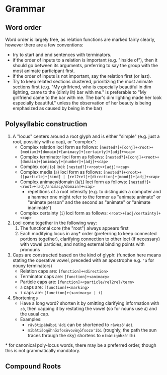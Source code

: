 # Grammar
## Word order
Word order is largely free, as relation functions are marked fairly clearly, however there are a few conventions:
- try to start and end sentences with terminators.
- if the order of inputs to a relation is important (e.g. "inside of"), then it should go between its arguments, preferring to say the group with the most animate participant first.
- if the order of inputs is not important, say the relation first (or last).
- Try to keep related sections clustered, prioritizing the most animate sections first (e.g. "My girlfriend, who is especially beautiful in dim lighting, came to the (dimly lit) bar with me." is preferable to "My girlfriend came to the bar with me. The bar's dim lighting made her look especially beautiful." unless the observation of her beauty is being emphasized as caused by being in the bar)

## Polysyllabic construction
1. A "locus" centers around a root glyph and is either "simple" (e.g. just a root, possibly with a cap), or "complex":
	- Complex relation loci form as follows: `[nested?]+[conj]+<root>+[medium]+[domain]+[animacy]+[certainty]+[adj]+<cap>`
	- Complex terminator loci form as follows: `[nested?]+[conj]+<root>+[domain]+[animacy]+[number]+[adj]+<cap>`
	- Complex conj (`o`) loci: `[nested?]+<root>+[adj]+<cap>`
	- Complex media (`a`) loci form as follows: `[nested?]+<root>+([particle]+[kind] | [rel2rel]+[direction]+[mood])+[adj]+<cap>`
	- Complex animacy/domain (`à`/`i`) loci form as follows: `[nested?]+<root>+[adj/animacy/domain]+<cap>`
		- repetitions of a root intensify (e.g. to distinguish a computer and a hammer one might refer to the former as "animate animate" or "animate person" and the second as "animate" or "animate inanimate")
	- Complex certainty (`i`) loci form as follows: `<root>+[adj/certainty]+<cap>`
2. Loci come together in the following way:
	1. The functional core (the "root") always appears first
	2. Each modifying locus in any\* order (preferring to keep connected portions together), clarifying connection to other loci (if necessary) with vowel particles, and noting external binding points with pronouns
3. Caps are constructed based on the kind of glyph: (function here means stating the operative vowel, preceded with an apostrophe e.g. `'á` for nouny terminators)
	- Relation caps are: `[function]+<direction>`
	- Terminator caps are: `[function]+<animacy>`
	- Particle caps are: `[function]+<particle/rel2rel/term>`
	- `à` caps are: `[function]+<marking>`
	- `ì` caps are: `[function]+(<animacy> | i)`
4. Shortenings
	- Have a long word? shorten it by omitting clarifying information with `zò`, then capping it by restating the vowel (so for nouns use `á`) and the usual cap.
	- Examples:
		- `rāvòtipábábpi'ádi` can be shortened to `rāvòzò'ádi`
		- `míbàtišoŋōhnōxfosòvovòŋōfsozo'íbi` (roughly, the path the sun traces through the sky) shortens to `míbàtiŋōhzò'íbi`

\* for canonical poly-locus words, there may be a preferred order, though this is not grammatically mandatory.

## Compound Roots
